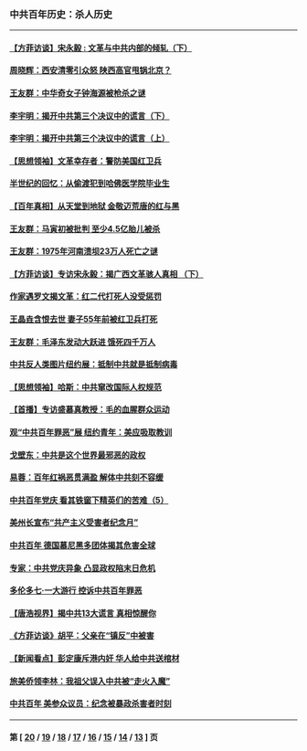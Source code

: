 ### 中共百年历史：杀人历史
---
#### [【方菲访谈】宋永毅 : 文革与中共内部的倾轧（下）](../../pages/nf1176106/n13486836.md?02130430) 
#### [周晓辉：西安清零引众怒 陕西高官甩锅北京？](../../pages/nf1176106/n13484627.md?02130430) 
#### [王友群：中华奇女子钟海源被枪杀之谜](../../pages/nf1176106/n13430555.md?02130430) 
#### [李宇明：揭开中共第三个决议中的谎言（下）](../../pages/nf1176106/n13389389.md?02130430) 
#### [李宇明：揭开中共第三个决议中的谎言（上）](../../pages/nf1176106/n13388697.md?02130430) 
#### [【思想领袖】文革幸存者：警防美国红卫兵](../../pages/nf1176106/n13339289.md?02130430) 
#### [半世纪的回忆：从偷渡犯到哈佛医学院毕业生](../../pages/nf1176106/n13345328.md?02130430) 
#### [【百年真相】从天堂到地狱 金敬迈荒唐的红与黑](../../pages/nf1176106/n13336995.md?02130430) 
#### [王友群：马寅初被批判 至少4.5亿胎儿被杀](../../pages/nf1176106/n13260313.md?02130430) 
#### [王友群：1975年河南溃坝23万人死亡之谜](../../pages/nf1176106/n13231576.md?02130430) 
#### [【方菲访谈】专访宋永毅：揭广西文革骇人真相 （下）](../../pages/nf1176106/n13209074.md?02130430) 
#### [作家遇罗文揭文革：红二代打死人没受惩罚](../../pages/nf1176106/n13205254.md?02130430) 
#### [王晶垚含恨去世 妻子55年前被红卫兵打死](../../pages/nf1176106/n13203590.md?02130430) 
#### [王友群：毛泽东发动大跃进 饿死四千万人](../../pages/nf1176106/n13177158.md?02130430) 
#### [中共反人类图片纽约展：抵制中共就是抵制病毒](../../pages/nf1176106/n13115371.md?02130430) 
#### [【思想领袖】哈斯：中共窜改国际人权规范](../../pages/nf1176106/n13053647.md?02130430) 
#### [【首播】专访盛慕真教授：毛的血腥群众运动](../../pages/nf1176106/n13091782.md?02130430) 
#### [观“中共百年罪恶”展 纽约青年：美应吸取教训](../../pages/nf1176106/n13085246.md?02130430) 
#### [戈壁东：中共是这个世界最邪恶的政权](../../pages/nf1176106/n13085641.md?02130430) 
#### [易蓉：百年红祸恶贯满盈 解体中共刻不容缓](../../pages/nf1176106/n13084455.md?02130430) 
#### [中共百年党庆 看其铁窗下精英们的苦难（5）](../../pages/nf1176106/n13076766.md?02130430) 
#### [美州长宣布“共产主义受害者纪念月”](../../pages/nf1176106/n13074024.md?02130430) 
#### [中共百年 德国慕尼黑多团体揭其危害全球](../../pages/nf1176106/n13068873.md?02130430) 
#### [专家：中共党庆异象 凸显政权陷末日危机](../../pages/nf1176106/n13067084.md?02130430) 
#### [多伦多七·一大游行 控诉中共百年罪恶](../../pages/nf1176106/n13062043.md?02130430) 
#### [【唐浩视界】揭中共13大谎言 真相惊醒你](../../pages/nf1176106/n13065208.md?02130430) 
#### [《方菲访谈》胡平：父亲在“镇反”中被害](../../pages/nf1176106/n13064114.md?02130430) 
#### [【新闻看点】彭定康斥港内奸 华人给中共送棺材](../../pages/nf1176106/n13064230.md?02130430) 
#### [旅美侨领李林：我祖父误入中共被“走火入魔”](../../pages/nf1176106/n13062777.md?02130430) 
#### [中共百年 美参众议员：纪念被暴政杀害者时刻](../../pages/nf1176106/n13063735.md?02130430) 

---
#### 第 [ [20](./20.md?02130430) / [19](./19.md?02130430) / [18](./18.md?02130430) / [17](./17.md?02130430) / [16](./16.md?02130430) / [15](./15.md?02130430) / [14](./14.md?02130430) / [13](./13.md?02130430) ] 页

